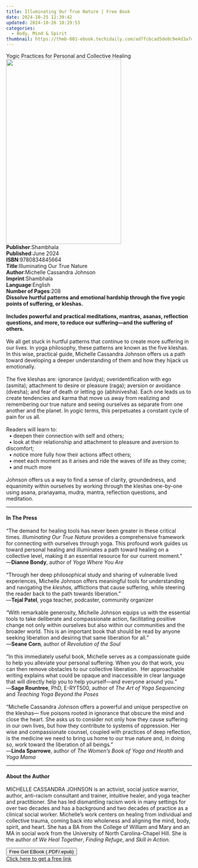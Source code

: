 ```yaml
---
title: Illuminating Our True Nature | Free Book
date: 2024-10-25 12:39:42
updated: 2024-10-26 10:29:53
categories:
  - Body, Mind & Spirit
thumbnail: https://thmb-001-ebook.techidaily.com/ad7fcbcad5de8c9e4d3a7c5c5bee04885ba81f7bb810007d7f034f434df136fd.jpg
---
```

<main id="book-container">
  <div class="flex flex-col">
    <div class="book-brief flex-1 py-6 px-4 sm:p-6 md:py-10 md:px-8">
      <!-- brief-->
      <div class="book-brief-main">
        Yogic Practices for Personal and Collective Healing
      </div>
    </div>
    <div
      class="book-meta-info flex-1 grid gap-4 col-start-1 col-end-3 row-start-1 sm:mb-6 sm:grid-cols-4 lg:gap-6 lg:col-start-2 lg:row-end-6 lg:row-span-6 lg:mb-0"
    >
      <div
        class="book-meta-info-left place-content-center mt-4 p-4 text-sm leading-6 col-start-2 col-span-2 dark:text-slate-400"
      >
        <img
          class="w-full h-500 object-cover rounded-lg sm:h-255 sm:col-span-2 lg:col-span-full"
          src="https://img-001-ebook.techidaily.com/5da4990ec1cfd0401f9d76b5b0d1b9027c4d9a1df608a85aa6314b3457f8fa88.jpg"
          alt=""
          width="312"
          height="500"
        />
      </div>
      <div
        class="book-meta-info-right mt-2 col-start-1 row-start-2 col-span-3 self-center"
      >
        <!-- meta data  -->
        <div class="flex flex-col px-4 md:px-8">
          <div class="flex-1">
            <strong>Publisher</strong>:<span class="px-2">Shambhala</span>
          </div>
          <div class="flex-1">
            <strong>Published</strong>:<span class="px-2">June 2024</span>
          </div>
          <div class="flex-1">
            <strong>ISBN</strong>:<span class="px-2">9780834845664</span>
          </div>
          <div class="flex-1">
            <strong>Title</strong>:<span class="px-2"
              >Illuminating Our True Nature</span
            >
          </div>
          <div class="flex-1">
            <strong>Author</strong>:<span class="px-2"
              >Michelle Cassandra Johnson</span
            >
          </div>
          <div class="flex-1">
            <strong>Imprint</strong>:<span class="px-2">Shambhala</span>
          </div>
          <div class="flex-1">
            <strong>Language</strong>:<span class="px-2">English</span>
          </div>
          <div class="flex-1">
            <strong>Number of Pages</strong>:<span class="px-2">208</span>
          </div>
        </div>
      </div>
    </div>
    <div class="book-description flex-1 py-6 px-4 sm:p-6 md:py-10 md:px-8">
      <div class="book-description-main">
        <div accordion-content="" id="description">
          <b
            >Dissolve hurtful patterns and emotional hardship through the five
            yogic points of suffering, or kleshas.<br /><br />Includes powerful
            and practical meditations, mantras,&nbsp;asanas, reflection
            questions, and more, to reduce our suffering—and the suffering of
            others.</b
          ><br /><br />We all get stuck in hurtful patterns that continue to
          create more suffering in our lives. In yoga philosophy, these patterns
          are known as the five kleshas. In this wise, practical guide, Michelle
          Cassandra&nbsp;Johnson offers us a path toward developing a deeper
          understanding of them and how they hijack us emotionally.<br /><br />The
          five kleshas are: ignorance (avidya); overidentification with ego
          (asmita); attachment to desire or pleasure (raga); aversion or
          avoidance (dvesha); and fear of death or letting go (abhinivesha).
          Each one leads us to create tendencies and karma that move us away
          from realizing and remembering our true nature and seeing ourselves as
          separate from one another and the planet. In yogic terms, this
          perpetuates a constant cycle of pain for us all.<br /><br />Readers
          will learn to:<br />&nbsp;&nbsp;•&nbsp;deepen their connection with
          self and others;<br />&nbsp;&nbsp;• look at their relationship and
          attachment to pleasure and aversion to discomfort;<br />&nbsp;&nbsp;•
          notice more fully how their&nbsp;actions affect others;<br />&nbsp;&nbsp;•&nbsp;meet
          each moment as it arises and ride the waves of life as they come;<br />&nbsp;&nbsp;•&nbsp;and
          much more<br /><br />Johnson offers us a way to find a sense of
          clarity, groundedness, and equanimity within ourselves by working
          through the kleshas one-by-one using asana, pranayama, mudra,
          mantra,&nbsp;reflection questions, and meditation.
        </div>
        <div class="accordion-fader"></div>
      </div>
    </div>
    <div class="book-excerpts flex-1 py-6 px-4 sm:p-6 md:py-10 md:px-8">
      <!-- excerpts-->
      <div class="book-excerpts-main">
        <hr />
        <h4 class="placeholder placeholder-heading">
          <span>In The Press</span>
        </h4>
        <p>
          “The demand for healing tools has never been greater in these critical
          times. <i>Illuminating Our True Nature</i> provides a comprehensive
          framework for connecting with ourselves through yoga. This profound
          work guides us toward personal healing and illuminates a path toward
          healing on a collective level, making it an essential resource for our
          current moment.”<br />—<b>Dianne Bondy</b>, author of
          <i>Yoga Where You Are</i><br />
          &nbsp;<br />“Through her deep philosophical&nbsp;study and sharing of
          vulnerable lived experiences, Michelle Johnson offers meaningful tools
          for understanding and&nbsp;navigating the <i>kleshas,</i> afflictions
          that cause&nbsp;suffering, while steering the reader back to the path
          towards liberation.”<br />—<b>Tejal Patel</b>, yoga teacher,
          podcaster, community organizer<br />
          &nbsp;<br />
          “With remarkable generosity, Michelle Johnson equips us with the
          essential tools to take deliberate and compassionate action,
          facilitating positive change not only within ourselves but also within
          our communities and the broader world. This is an important book that
          should be read by anyone seeking liberation and desiring that same
          liberation for all.”<br />—<b>Seane Corn</b>, author of
          <i>Revolution of the Soul</i><br />
          &nbsp;<br />
          “In this immediately useful book, Michelle serves as a compassionate
          guide to help you alleviate your personal suffering. When you do that
          work, you can then remove obstacles to our collective
          liberation.&nbsp; Her approachable writing explains what could be
          opaque and inaccessible in clear language that will directly help you
          to help yourself—and everyone around you.”<br />—<b>Sage Rountree</b>,
          PhD, E-RYT500, author of <i>The Art of Yoga Sequencing</i> and
          <i>Teaching Yoga Beyond the Poses</i><br /><br />
          “Michelle Cassandra Johnson offers a powerful and unique perspective
          on the kleshas— five poisons rooted in ignorance that obscure the mind
          and close the heart. She asks us to consider not only how they cause
          suffering in our own lives, but how they contribute to systems of
          oppression. Her wise and compassionate counsel, coupled with practices
          of deep reflection, is the medicine we need to bring us home to our
          true nature and, in doing so, work toward the liberation of all
          beings.”<br />—<b>Linda Sparrowe</b>, author of
          <i>The Women’s Book of Yoga and Health</i> and <i>Yoga Mama</i>
        </p>
      </div>
    </div>
    <div class="book-about-author flex-1 py-6 px-4 sm:p-6 md:py-10 md:px-8">
      <!-- about author-->
      <div class="book-main-author-main">
        <hr />
        <h4 class="placeholder placeholder-heading">
          <span>About the Author</span>
        </h4>
        <p>
          MICHELLE CASSANDRA JOHNSON is an activist, social justice warrior,
          author, anti-racism consultant and trainer, intuitive healer, and yoga
          teacher and practitioner. She has led dismantling racism work in many
          settings for over two decades and has a background and two decades of
          practice as a clinical social worker. Michelle’s work centers on
          healing from individual and collective trauma, coming back into
          wholeness and aligning the mind, body, spirit, and heart. She has a BA
          from the College of William and Mary and an MA in social work from the
          University of North Carolina-Chapel Hill. She is the author of
          <i>We Heal Together</i>,<i> Finding Refuge</i>, and
          <i>Skill in Action.</i>​
        </p>
      </div>
    </div>
    <div class="book-free-get flex-1 py-6 px-4 sm:p-6 md:py-10 md:px-8">
      <button
        id="btn-free-get"
        class="bg-blue-500 hover:bg-blue-700 text-white font-bold py-2 px-4 rounded"
      >
        Free Get EBook (.PDF/.epub)
      </button>
      <div id="countdown-display" class="px-2 text-lg mt-2"></div>
      <a
        id="free-link"
        class="hidden bg-blue-500 hover:bg-blue-700 text-white font-bold py-2 px-4 rounded"
        href="https://www.ebooks.com/en-us/book/211241912/illuminating-our-true-nature/michelle-cassandra-johnson/"
        target="_blank"
        >Click here to get a free link</a
      >
    </div>
    <script>
      let countdownTime = 0;
      let countdownInterval = null;
      document
        .getElementById('btn-free-get')
        .addEventListener('click', startCountdown);
      function startCountdown() {
        countdownTime = new Date().getTime() + 60000 * 3;
        countdownInterval = setInterval(updateCountdown, 1000);
        document.getElementById('btn-free-get').disabled = true;
        document
          .getElementById('btn-free-get')
          .classList.add('bg-gray-500', 'cursor-not-allowed');
      }
      function updateCountdown() {
        let currentTime = new Date().getTime();
        let timeLeft = countdownTime - currentTime;
        let secondsLeft = Math.floor(timeLeft / 1000);
        document.getElementById('countdown-display').innerHTML =
          `Remaining time: ${secondsLeft} seconds.`;
        if (secondsLeft <= 0) {
          clearInterval(countdownInterval);
          document.getElementById('btn-free-get').classList.add('hidden');
          document.getElementById('free-link').classList.remove('hidden');
          document.getElementById('countdown-display').innerHTML = '';
        }
      }
    </script>
  </div>
</main>
